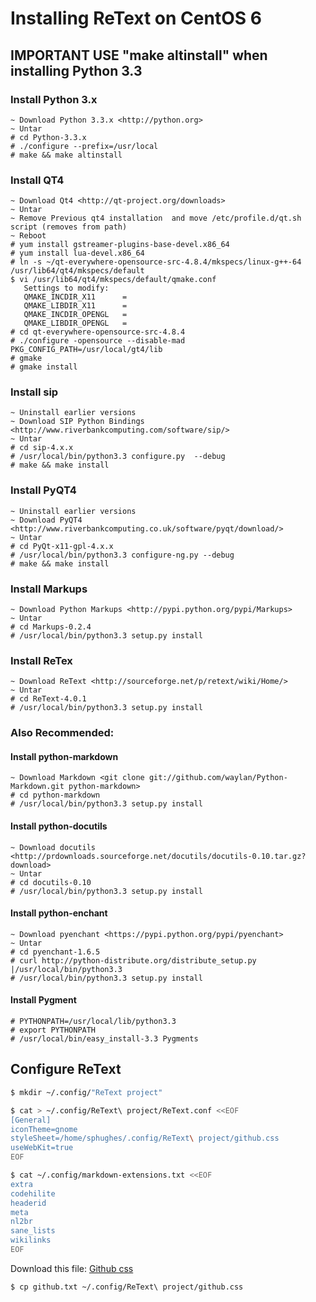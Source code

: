 # Installing ReText on CentOS 6



## IMPORTANT USE "make altinstall" when  installing Python 3.3
### Install Python 3.x

```
~ Download Python 3.3.x <http://python.org>
~ Untar
# cd Python-3.3.x
# ./configure --prefix=/usr/local
# make && make altinstall
```

### Install QT4

```
~ Download Qt4 <http://qt-project.org/downloads>
~ Untar
~ Remove Previous qt4 installation  and move /etc/profile.d/qt.sh script (removes from path)
~ Reboot
# yum install gstreamer-plugins-base-devel.x86_64
# yum install lua-devel.x86_64
# ln -s ~/qt-everywhere-opensource-src-4.8.4/mkspecs/linux-g++-64 /usr/lib64/qt4/mkspecs/default
$ vi /usr/lib64/qt4/mkspecs/default/qmake.conf
   Settings to modify:
   QMAKE_INCDIR_X11      =
   QMAKE_LIBDIR_X11      =
   QMAKE_INCDIR_OPENGL   =
   QMAKE_LIBDIR_OPENGL   =
# cd qt-everywhere-opensource-src-4.8.4
# ./configure -opensource --disable-mad PKG_CONFIG_PATH=/usr/local/gt4/lib
# gmake
# gmake install
```

### Install sip

```
~ Uninstall earlier versions
~ Download SIP Python Bindings <http://www.riverbankcomputing.com/software/sip/>
~ Untar
# cd sip-4.x.x
# /usr/local/bin/python3.3 configure.py  --debug
# make && make install
```

### Install PyQT4

```
~ Uninstall earlier versions
~ Download PyQT4 <http://www.riverbankcomputing.co.uk/software/pyqt/download/>
~ Untar
# cd PyQt-x11-gpl-4.x.x
# /usr/local/bin/python3.3 configure-ng.py --debug
# make && make install
```

### Install Markups

```
~ Download Python Markups <http://pypi.python.org/pypi/Markups>
~ Untar
# cd Markups-0.2.4
# /usr/local/bin/python3.3 setup.py install
```

### Install ReTex

```
~ Download ReText <http://sourceforge.net/p/retext/wiki/Home/>
~ Untar
# cd ReText-4.0.1
# /usr/local/bin/python3.3 setup.py install
```

### Also Recommended:

#### Install python-markdown

```
~ Download Markdown <git clone git://github.com/waylan/Python-Markdown.git python-markdown>
# cd python-markdown
# /usr/local/bin/python3.3 setup.py install
```

#### Install python-docutils

```
~ Download docutils <http://prdownloads.sourceforge.net/docutils/docutils-0.10.tar.gz?download>
~ Untar
# cd docutils-0.10
# /usr/local/bin/python3.3 setup.py install
```

#### Install python-enchant

```
~ Download pyenchant <https://pypi.python.org/pypi/pyenchant>
~ Untar
# cd pyenchant-1.6.5
# curl http://python-distribute.org/distribute_setup.py |/usr/local/bin/python3.3
# /usr/local/bin/python3.3 setup.py install
```

#### Install Pygment

```
# PYTHONPATH=/usr/local/lib/python3.3
# export PYTHONPATH
# /usr/local/bin/easy_install-3.3 Pygments
```

## Configure ReText

```bash
$ mkdir ~/.config/"ReText project"

$ cat > ~/.config/ReText\ project/ReText.conf <<EOF
[General]
iconTheme=gnome
styleSheet=/home/sphughes/.config/ReText\ project/github.css
useWebKit=true
EOF

$ cat ~/.config/markdown-extensions.txt <<EOF
extra
codehilite
headerid
meta
nl2br
sane_lists
wikilinks
EOF

```

Download this file:
[Github css](http://sphughes.github.io/wakame-vdc/github.txt)

```bash
$ cp github.txt ~/.config/ReText\ project/github.css
```



